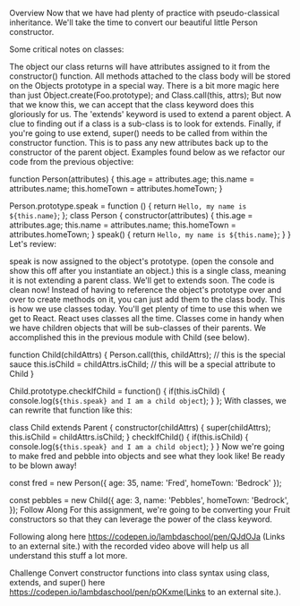 Overview
Now that we have had plenty of practice with pseudo-classical inheritance. We'll take the time to convert our beautiful little Person constructor.

Some critical notes on classes:

The object our class returns will have attributes assigned to it from the constructor() function.
All methods attached to the class body will be stored on the Objects prototype in a special way. There is a bit more magic here than just Object.create(Foo.prototype); and Class.call(this, attrs); But now that we know this, we can accept that the class keyword does this gloriously for us.
The 'extends' keyword is used to extend a parent object. A clue to finding out if a class is a sub-class is to look for extends.
Finally, if you're going to use extend, super() needs to be called from within the constructor function. This is to pass any new attributes back up to the constructor of the parent object.
Examples found below as we refactor our code from the previous objective:

function Person(attributes) {
  this.age = attributes.age;
  this.name = attributes.name;
  this.homeTown = attributes.homeTown;
}

Person.prototype.speak = function () {
  return `Hello, my name is ${this.name}`;
};
class Person {
  constructor(attributes) {
    this.age = attributes.age;
    this.name = attributes.name;
    this.homeTown = attributes.homeTown;
  }
  speak() {
    return `Hello, my name is ${this.name}`;
  }
}
Let's review:

speak is now assigned to the object's prototype. (open the console and show this off after you instantiate an object.)
this is a single class, meaning it is not extending a parent class. We'll get to extends soon.
The code is clean now! Instead of having to reference the object's prototype over and over to create methods on it, you can just add them to the class body. This is how we use classes today. You'll get plenty of time to use this when we get to React. React uses classes all the time.
Classes come in handy when we have children objects that will be sub-classes of their parents. We accomplished this in the previous module with Child (see below).

function Child(childAttrs) {
  Person.call(this, childAttrs); // this is the special sauce
  this.isChild = childAttrs.isChild; // this will be a special attribute to Child
}

Child.prototype.checkIfChild = function() {
  if(this.isChild) {
    console.log(`${this.speak} and I am a child object`);
  }
};
With classes, we can rewrite that function like this:

class Child extends Parent {
  constructor(childAttrs) {
    super(childAttrs);
    this.isChild = childAttrs.isChild;
  }
  checkIfChild() {
    if(this.isChild) {
    console.log(`${this.speak} and I am a child object`);
  }
}
Now we're going to make fred and pebble into objects and see what they look like! Be ready to be blown away!

const fred = new Person({
  age: 35,
  name: 'Fred',
  homeTown: 'Bedrock'
});

const pebbles = new Child({
  age: 3,
  name: 'Pebbles',
  homeTown: 'Bedrock',
});
Follow Along
For this assignment, we're going to be converting your Fruit constructors so that they can leverage the power of the class keyword.

Following along here https://codepen.io/lambdaschool/pen/QJdOJa (Links to an external site.) with the recorded video above will help us all understand this stuff a lot more.

Challenge
Convert constructor functions into class syntax using class, extends, and super() here https://codepen.io/lambdaschool/pen/pOKxme(Links to an external site.).